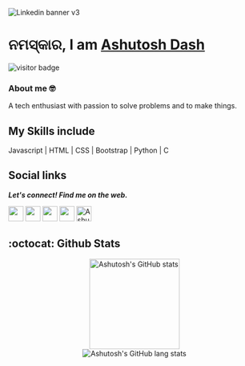 ![Linkedin banner v3](https://user-images.githubusercontent.com/46455250/116129996-3ea41280-a6ba-11eb-94df-29dc2fb450ab.png)

# <h1> ନମସ୍କାର, I am <a href="https://ashutoshdash.netlify.app/" target="_blank">Ashutosh Dash</a></h1>
<img src="https://visitor-badge.glitch.me/badge?page_id=AshutoshDash1999.AshutoshDash1999" alt="visitor badge"/>

### About me 🤓

A tech enthusiast with passion to solve problems and to make things.

## My Skills include

Javascript | HTML | CSS | Bootstrap | Python | C

## Social links

  <b><i>Let's connect! Find me on the web.</i></b>

[<img height="30" src="https://img.shields.io/badge/twitter-%231DA1F2.svg?&style=for-the-badge&logo=twitter&logoColor=white" />][twitter]
[<img height="30" src="https://img.shields.io/badge/Hashnode-%230077B5.svg?&style=for-the-badge&logo=Hashnode&logoColor=white" />][Hashnode]
[<img height="30" src = "https://img.shields.io/badge/gmail-c14438?&style=for-the-badge&logo=gmail&logoColor=white">][gmail] 
[<img height="30" src="https://img.shields.io/badge/linkedin-blue.svg?&style=for-the-badge&logo=linkedin&logoColor=white" />][LinkedIn]
[<img src="https://d2fltix0v2e0sb.cloudfront.net/dev-badge.svg" alt="Ashutosh Dash's DEV Community Profile" height="30" width="30">][dev]

[twitter]: https://twitter.com/ashutoshdash99
[Hashnode]: https://hashnode.com/@ashutoshdash
[gmail]: mailto:dashashutosh1999@gmail.com
[linkedin]: https://www.linkedin.com/in/ashutoshdash1999/
[dev]: https://dev.to/ashutoshdash1999


## :octocat: Github Stats
<p align="center">
  <img height="180" alt="Ashutosh's GitHub stats" src="https://github-readme-stats.vercel.app/api?username=AshutoshDash1999&theme=nightowl&show_icons=true&count_private=true&bg_color=45,3d1490,840185" />
  <br>
  <img alt="Ashutosh's GitHub lang stats" src="https://github-readme-stats.vercel.app/api/top-langs/?username=anuraghazra&layout=compact&theme=algolia" />
  <br>
  

</p>
